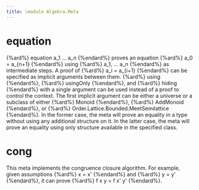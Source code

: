 ```yaml
---
title: \module Algebra.Meta
---
```


# equation

{%ard%} equation a_1 ... a_n {%endard%} proves an equation {%ard%} a_0 = a_{n+1} {%endard%} using {%ard%} a_1, ... a_n {%endard%} as intermediate steps.
A proof of {%ard%} a_i = a_{i+1} {%endard%} can be specified as implicit arguments between them.
{%ard%} using {%endard%}, {%ard%} usingOnly {%endard%}, and {%ard%} hiding {%endard%} with a single argument can be used instead of a proof to control the context.
The first implicit argument can be either a universe or a subclass of either {%ard%} Monoid {%endard%}, {%ard%} AddMonoid {%endard%}, or {%ard%} Order.Lattice.Bounded.MeetSemilattice {%endard%}.
In the former case, the meta will prove an equality in a type without using any additional structure on it.
In the latter case, the meta will prove an equality using only structure available in the specified class.

# cong

This meta implements the congruence closure algorithm.
For example, given assumptions {%ard%} x = x' {%endard%} and {%ard%} y = y' {%endard%}, it can prove {%ard%} f x y = f x' y' {%endard%}.

